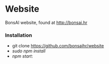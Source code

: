 # Website
BonsAI website, found at http://bonsai.hr

### Installation
* git clone https://github.com/bonsaihr/website
* *sudo npm install*
* *npm start*:
